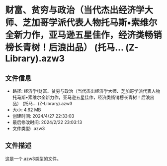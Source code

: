 ﻿# 财富、贫穷与政治（当代杰出经济学大师、芝加哥学派代表人物托马斯•索维尔全新力作，亚马逊五星佳作，经济类畅销榜长青树！后浪出品） (托马... (Z-Library).azw3

## 文件信息
- 路径: 经济学\财富、贫穷与政治（当代杰出经济学大师、芝加哥学派代表人物托马斯•索维尔全新力作，亚马逊五星佳作，经济类畅销榜长青树！后浪出品） (托马... (Z-Library).azw3
- 大小: 4.62 MB
- 创建时间: 2024/4/27 22:33:03
- 最后修改时间: 2024/2/22 23:03:13
- 文件类型: .azw3

## 文件描述
这是一个.azw3类型的文件。

